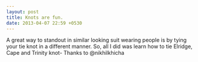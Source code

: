 ```yaml
---
layout: post
title: Knots are fun.
date: 2013-04-07 22:59 +0530
---
```


A great way to standout in similar looking suit wearing people is by tying your tie knot in a different manner. So, all I did was learn how to tie Elridge, Cape and Trinity knot- Thanks to @nikhilkhicha
